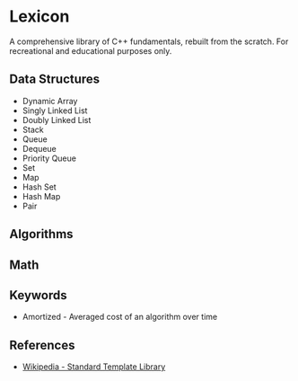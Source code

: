 # Lexicon

A comprehensive library of C++ fundamentals, rebuilt from the scratch. For
recreational and educational purposes only.

## Data Structures

- Dynamic Array
- Singly Linked List
- Doubly Linked List
- Stack
- Queue
- Dequeue
- Priority Queue
- Set
- Map
- Hash Set
- Hash Map
- Pair

## Algorithms

## Math

## Keywords

- Amortized - Averaged cost of an algorithm over time

## References

- [Wikipedia - Standard Template Library](https://en.wikipedia.org/wiki/Standard_Template_Library)
